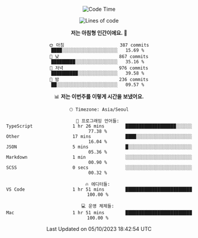 <div align='center'>
 
<!--START_SECTION:waka-->
![Code Time](http://img.shields.io/badge/Code%20Time-3%2C006%20hrs%2053%20mins-blue)

![Lines of code](https://img.shields.io/badge/%EC%A0%80%EB%8A%94%20%EC%97%AC%ED%83%9C%EA%B9%8C%EC%A7%80%20-1.2%20million%20%EC%A4%84%EC%9D%98%20%EC%BD%94%EB%93%9C%EB%A5%BC%20%EC%9E%91%EC%84%B1%ED%96%88%EC%96%B4%EC%9A%94.-blue)

**저는 아침형 인간이에요. 🐤** 

```text
🌞 아침                     387 commits         ████░░░░░░░░░░░░░░░░░░░░░   15.69 % 
🌆 낮　                     867 commits         █████████░░░░░░░░░░░░░░░░   35.16 % 
🌃 저녁                     976 commits         ██████████░░░░░░░░░░░░░░░   39.58 % 
🌙 밤　                     236 commits         ██░░░░░░░░░░░░░░░░░░░░░░░   09.57 % 
```


📊 **저는 이번주를 이렇게 시간을 보냈어요.** 

```text
🕑︎ Timezone: Asia/Seoul

💬 프로그래밍 언어들: 
TypeScript               1 hr 26 mins        ███████████████████░░░░░░   77.38 % 
Other                    17 mins             ████░░░░░░░░░░░░░░░░░░░░░   16.04 % 
JSON                     5 mins              █░░░░░░░░░░░░░░░░░░░░░░░░   05.36 % 
Markdown                 1 min               ░░░░░░░░░░░░░░░░░░░░░░░░░   00.90 % 
SCSS                     0 secs              ░░░░░░░░░░░░░░░░░░░░░░░░░   00.32 % 

🔥 에디터들: 
VS Code                  1 hr 51 mins        █████████████████████████   100.00 % 

💻 운영 체제들: 
Mac                      1 hr 51 mins        █████████████████████████   100.00 % 
```


 Last Updated on 05/10/2023 18:42:54 UTC
<!--END_SECTION:waka-->
 </div>
<!---
Emewjin/Emewjin is a ✨ special ✨ repository because its `README.md` (this file) appears on your GitHub profile.
You can click the Preview link to take a look at your changes.
--->
